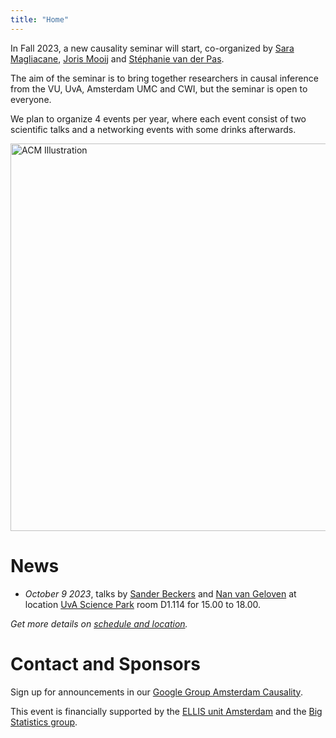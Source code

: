 ```yaml
---
title: "Home"
---
```


In Fall 2023, a new causality seminar will start, co-organized by [Sara Magliacane](https://saramagliacane.github.io/), [Joris Mooij](https://staff.fnwi.uva.nl/j.m.mooij/) and [Stéphanie van der Pas](https://www.stephanievanderpas.nl/).

The aim of the seminar is to bring together researchers in causal inference from the VU, UvA, Amsterdam UMC and CWI, but the seminar is open to everyone. 

We plan to organize 4 events per year, where each event consist of two scientific talks and a networking events with some drinks afterwards.

<img src="ACM_logo.png" alt="ACM Illustration" width="620px"/>

# News

* *October 9 2023*, talks by [Sander Beckers](https://sanderbeckers.github.io/website/about/) and [Nan van Geloven](https://scholar.google.nl/citations?user=pEnrhb4AAAAJ&hl=nl) at location [UvA Science Park](https://www.uva.nl/en/shared-content/locaties/en/sciencepark/science-park.html) room D1.114 for 15.00 to 18.00.

*Get more details on [schedule and location](upcoming).*

# Contact and Sponsors

Sign up for announcements in our [Google Group Amsterdam Causality](https://groups.google.com/g/amscausality/about).

This event is financially supported by the [ELLIS unit Amsterdam](https://ellis.eu/units/amsterdam) and the [Big Statistics group](https://www.bigstatistics.nl/). 